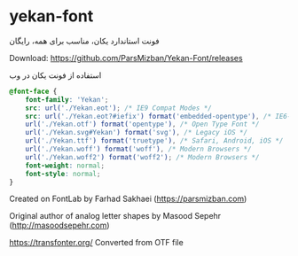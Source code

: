 # yekan-font
فونت استاندارد یکان، مناسب برای همه، رایگان

Download: https://github.com/ParsMizban/Yekan-Font/releases

استفاده از فونت یکان در وب

```css
@font-face {
    font-family: 'Yekan';
    src: url('./Yekan.eot'); /* IE9 Compat Modes */
    src: url('./Yekan.eot?#iefix') format('embedded-opentype'), /* IE6-IE8 */
	url('./Yekan.otf') format('opentype'), /* Open Type Font */
	url('./Yekan.svg#Yekan') format('svg'), /* Legacy iOS */
    url('./Yekan.ttf') format('truetype'), /* Safari, Android, iOS */
    url('./Yekan.woff') format('woff'), /* Modern Browsers */
    url('./Yekan.woff2') format('woff2'); /* Modern Browsers */
    font-weight: normal;
    font-style: normal;
}
```

Created on FontLab by Farhad Sakhaei (https://parsmizban.com)

Original author of analog letter shapes by Masood Sepehr (http://masoodsepehr.com)

https://transfonter.org/
Converted from OTF file
